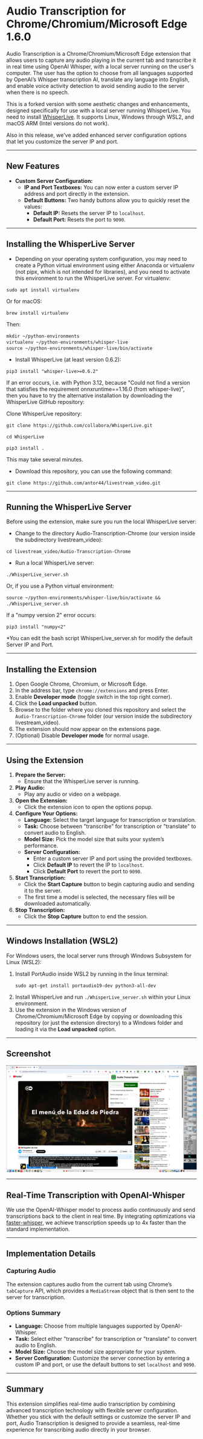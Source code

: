 # Audio Transcription for Chrome/Chromium/Microsoft Edge 1.6.0

Audio Transcription is a Chrome/Chromium/Microsoft Edge extension that allows users to capture any audio playing in the current tab and transcribe it in real time using OpenAI Whisper, with a local server running on the user's computer. The user has the option to choose from all languages supported by OpenAI’s Whisper transcription AI, translate any language into English, and enable voice activity detection to avoid sending audio to the server when there is no speech.

This is a forked version with some aesthetic changes and enhancements, designed specifically for use with a local server running WhisperLive. You need to install [WhisperLive](https://github.com/collabora/WhisperLive). It supports Linux, Windows through WSL2, and macOS ARM (Intel versions do not work).

Also in this release, we've added enhanced server configuration options that let you customize the server IP and port.

---

## New Features

- **Custom Server Configuration:**
  - **IP and Port Textboxes:** You can now enter a custom server IP address and port directly in the extension.
  - **Default Buttons:** Two handy buttons allow you to quickly reset the values:
    - **Default IP:** Resets the server IP to `localhost`.
    - **Default Port:** Resets the port to `9090`.

---

## Installing the WhisperLive Server

- Depending on your operating system configuration, you may need to create a Python virtual environment using either Anaconda or virtualenv (not pipx, which is not intended for libraries), and you need to activate this environment to run the WhisperLive server. For virtualenv:
```
sudo apt install virtualenv
```
Or for macOS:
```
brew install virtualenv
```
Then:
```
mkdir ~/python-environments
virtualenv ~/python-environments/whisper-live
source ~/python-environments/whisper-live/bin/activate
```

- Install WhisperLive (at least version 0.6.2):
```
pip3 install "whisper-live>=0.6.2"
```
If an error occurs, i.e. with Python 3.12, because "Could not find a version that satisfies the requirement onnxruntime==1.16.0 (from whisper-live)", then you have to
try the alternative installation by downloading the WhisperLive GitHub repository:


Clone WhisperLive repository:
```
git clone https://github.com/collabora/WhisperLive.git

```
```
cd WhisperLive
```
```
pip3 install .
```
This may take several minutes.

- Download this repository, you can use the following command:
```
git clone https://github.com/antor44/livestream_video.git
```
---

## Running the WhisperLive Server

Before using the extension, make sure you run the local WhisperLive server:

- Change to the directory Audio-Transcription-Chrome (our version inside the subdirectory livestream_video):
```
cd livestream_video/Audio-Transcription-Chrome
```
- Run a local WhisperLive server:
```
./WhisperLive_server.sh
```
Or, if you use a Python virtual environment:
```
source ~/python-environments/whisper-live/bin/activate && ./WhisperLive_server.sh
```
If a "numpy version 2" error occurs:
```
pip3 install "numpy<2"
```

*You can edit the bash script WhisperLive_server.sh for modify the default Server IP and Port.

---

## Installing the Extension

1. Open Google Chrome, Chromium, or Microsoft Edge.
2. In the address bar, type `chrome://extensions` and press Enter.
3. Enable **Developer mode** (toggle switch in the top right corner).
4. Click the **Load unpacked** button.
5. Browse to the folder where you cloned this repository and select the `Audio-Transcription-Chrome` folder (our version inside the subdirectory livestream_video).
6. The extension should now appear on the extensions page.
7. (Optional) Disable **Developer mode** for normal usage.

---

## Using the Extension

1. **Prepare the Server:**
   - Ensure that the WhisperLive server is running.
2. **Play Audio:**
   - Play any audio or video on a webpage.
3. **Open the Extension:**
   - Click the extension icon to open the options popup.
4. **Configure Your Options:**
   - **Language:** Select the target language for transcription or translation.
   - **Task:** Choose between "transcribe" for transcription or "translate" to convert audio to English.
   - **Model Size:** Pick the model size that suits your system’s performance.
   - **Server Configuration:**
     - Enter a custom server IP and port using the provided textboxes.
     - Click **Default IP** to revert the IP to `localhost`.
     - Click **Default Port** to revert the port to `9090`.
5. **Start Transcription:**
   - Click the **Start Capture** button to begin capturing audio and sending it to the server.
   - The first time a model is selected, the necessary files will be downloaded automatically.
6. **Stop Transcription:**
   - Click the **Stop Capture** button to end the session.

---

## Windows Installation (WSL2)

For Windows users, the local server runs through Windows Subsystem for Linux (WSL2):

1. Install PortAudio inside WSL2 by running in the linux terminal:
   ```
   sudo apt-get install portaudio19-dev python3-all-dev
   ```
2. Install WhisperLive and run `./WhisperLive_server.sh` within your Linux environment.
3. Use the extension in the Windows version of Chrome/Chromium/Microsoft Edge by copying or downloading this repository (or just the extension directory) to a Windows folder and loading it via the **Load unpacked** option.

---
## Screenshot

![Screenshot](https://github.com/antor44/livestream_video/blob/main/Audio-Transcription-Chrome/Chrome_extension1.jpg)

---


## Real-Time Transcription with OpenAI-Whisper

We use the OpenAI-Whisper model to process audio continuously and send transcriptions back to the client in real time. By integrating optimizations via [faster-whisper](https://github.com/guillaumekln/faster-whisper), we achieve transcription speeds up to 4x faster than the standard implementation.

---

## Implementation Details

### Capturing Audio

The extension captures audio from the current tab using Chrome’s `tabCapture` API, which provides a `MediaStream` object that is then sent to the server for transcription.

### Options Summary

- **Language:** Choose from multiple languages supported by OpenAI-Whisper.
- **Task:** Select either "transcribe" for transcription or "translate" to convert audio to English.
- **Model Size:** Choose the model size appropriate for your system.
- **Server Configuration:** Customize the server connection by entering a custom IP and port, or use the default buttons to set `localhost` and `9090`.

---


## Summary

This extension simplifies real-time audio transcription by combining advanced transcription technology with flexible server configuration. Whether you stick with the default settings or customize the server IP and port, Audio Transcription is designed to provide a seamless, real-time experience for transcribing audio directly in your browser.

